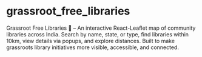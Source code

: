 # grassroot_free_libraries
Grassroot Free Libraries 🌱 – An interactive React-Leaflet map of community libraries across India. Search by name, state, or type, find libraries within 10km, view details via popups, and explore distances. Built to make grassroots library initiatives more visible, accessible, and connected.

